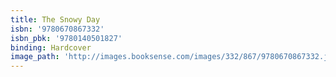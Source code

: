 ```yaml
---
title: The Snowy Day
isbn: '9780670867332'
isbn_pbk: '9780140501827'
binding: Hardcover
image_path: 'http://images.booksense.com/images/332/867/9780670867332.jpg'
---
```


